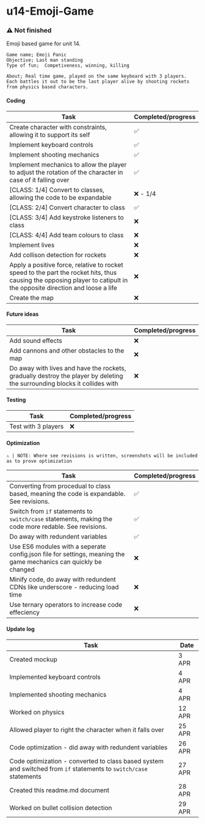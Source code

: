# u14-Emoji-Game
### ⚠ Not finished

Emoji based game for unit 14. 

```
Game name; Emoji Panic
Objective; Last man standing
Type of fun;  Competiveness, winning, killing

About; Real time game, played on the same keyboard with 3 players. Each battles it out to be the last player alive by shooting rockets from physics based characters.
```

#### Coding
| Task | Completed/progress |
| ------------- | --------- |
| Create character with constraints, allowing it to support its self  | ✅ | 
| Implement keyboard controls | ✅ |
| Implement shooting mechanics | ✅ |
| Implement mechanics to allow the player to adjust the rotation of the character in case of it falling over | ✅ |
| [CLASS: 1/4] Convert to classes, allowing the code to be expandable | ❌ - 1/4 |
| [CLASS: 2/4] Convert character to class | ✅ |
| [CLASS: 3/4] Add keystroke listeners to class | ❌ |
| [CLASS: 4/4] Add team colours to class | ❌ |
| Implement lives | ❌ |
| Add collison detection for rockets | ❌ |
| Apply a positive force, relative to rocket speed to the part the rocket hits, thus causing the opposing player to catipult in the opposite direction and loose a life | ❌ |
| Create the map | ❌|


#### Future ideas
| Task | Completed/progress |
| ------------- | --------- |
| Add sound effects  | ❌ | 
| Add cannons and other obstacles to the map  | ❌ |
| Do away with lives and have the rockets, gradually destroy the player by deleting the surrounding blocks it collides with | ❌ |

#### Testing
| Task | Completed/progress |
| ------------- | --------- |
| Test with 3 players | ❌ | 

#### Optimization

`⚠ | NOTE: Where see revisions is written, screenshots will be included as to prove optimization`

| Task | Completed/progress |
| ------------- | --------- |
| Converting from procedual to class based, meaning the code is expandable. See revisions. | ✅ | 
| Switch from `if` statements to `switch/case` statements, making the code more redable. See revisions. | ✅ | 
| Do away with redundent variables | ✅ |
| Use ES6 modules with a seperate config.json file for settings, meaning the game mechanics can quickly be changed | ❌ | 
| Minify code, do away with redundent CDNs like underscore - reducing load time | ❌ | 
| Use ternary operators to increase code effeciency | ❌ |

#### Update log
| Task | Date |
| ---- | ------- |
| Created mockup | 3 APR |
| Implemented keyboard controls | 4 APR |
| Implemented shooting mechanics | 4 APR |
| Worked on physics | 12 APR |
| Allowed player to right the character when it falls over | 25 APR |
| Code optimization - did away with redundent variables | 26 APR |
| Code optimization - converted to class based system and switched from `if` statements to `switch/case` statements | 27 APR |
| Created this readme.md document | 28 APR |
| Worked on bullet collision detection | 29 APR |


